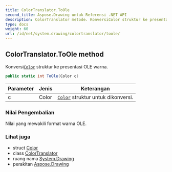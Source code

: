 ```yaml
---
title: ColorTranslator.ToOle
second_title: Aspose.Drawing untuk Referensi .NET API
description: ColorTranslator metode. KonversiColor struktur ke presentasi OLE warna.
type: docs
weight: 60
url: /id/net/system.drawing/colortranslator/toole/
---
```

## ColorTranslator.ToOle method

Konversi[`Color`](../../color/) struktur ke presentasi OLE warna.

```csharp
public static int ToOle(Color c)
```

| Parameter | Jenis | Keterangan |
| --- | --- | --- |
| c | Color | [`Color`](../../color/) struktur untuk dikonversi. |

### Nilai Pengembalian

Nilai yang mewakili format warna OLE.

### Lihat juga

* struct [Color](../../color/)
* class [ColorTranslator](../)
* ruang nama [System.Drawing](../../colortranslator/)
* perakitan [Aspose.Drawing](../../../)


